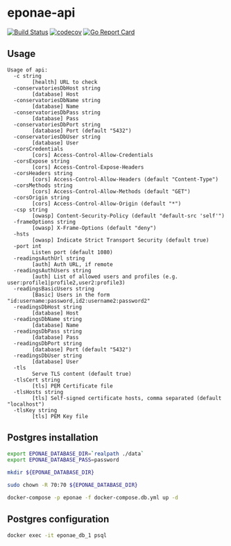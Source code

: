 # eponae-api

[![Build Status](https://travis-ci.org/ViBiOh/eponae-api.svg?branch=master)](https://travis-ci.org/ViBiOh/eponae-api)
[![codecov](https://codecov.io/gh/ViBiOh/eponae-api/branch/master/graph/badge.svg)](https://codecov.io/gh/ViBiOh/eponae-api)
[![Go Report Card](https://goreportcard.com/badge/github.com/ViBiOh/eponae-api)](https://goreportcard.com/report/github.com/ViBiOh/eponae-api)

## Usage

```
Usage of api:
  -c string
        [health] URL to check
  -conservatoriesDbHost string
        [database] Host
  -conservatoriesDbName string
        [database] Name
  -conservatoriesDbPass string
        [database] Pass
  -conservatoriesDbPort string
        [database] Port (default "5432")
  -conservatoriesDbUser string
        [database] User
  -corsCredentials
        [cors] Access-Control-Allow-Credentials
  -corsExpose string
        [cors] Access-Control-Expose-Headers
  -corsHeaders string
        [cors] Access-Control-Allow-Headers (default "Content-Type")
  -corsMethods string
        [cors] Access-Control-Allow-Methods (default "GET")
  -corsOrigin string
        [cors] Access-Control-Allow-Origin (default "*")
  -csp string
        [owasp] Content-Security-Policy (default "default-src 'self'")
  -frameOptions string
        [owasp] X-Frame-Options (default "deny")
  -hsts
        [owasp] Indicate Strict Transport Security (default true)
  -port int
        Listen port (default 1080)
  -readingsAuthUrl string
        [auth] Auth URL, if remote
  -readingsAuthUsers string
        [auth] List of allowed users and profiles (e.g. user:profile1|profile2,user2:profile3)
  -readingsBasicUsers string
        [Basic] Users in the form "id:username:password,id2:username2:password2"
  -readingsDbHost string
        [database] Host
  -readingsDbName string
        [database] Name
  -readingsDbPass string
        [database] Pass
  -readingsDbPort string
        [database] Port (default "5432")
  -readingsDbUser string
        [database] User
  -tls
        Serve TLS content (default true)
  -tlsCert string
        [tls] PEM Certificate file
  -tlsHosts string
        [tls] Self-signed certificate hosts, comma separated (default "localhost")
  -tlsKey string
        [tls] PEM Key file
```

## Postgres installation

```bash
export EPONAE_DATABASE_DIR=`realpath ./data`
export EPONAE_DATABASE_PASS=password

mkdir ${EPONAE_DATABASE_DIR}

sudo chown -R 70:70 ${EPONAE_DATABASE_DIR}

docker-compose -p eponae -f docker-compose.db.yml up -d
```

## Postgres configuration

```bash
docker exec -it eponae_db_1 psql
```
